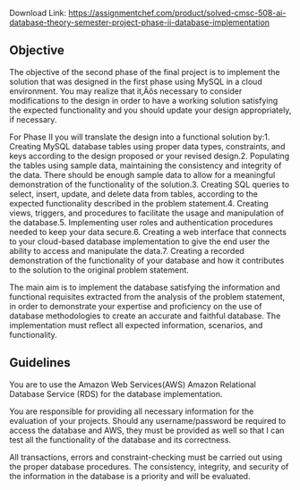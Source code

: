 Download Link: https://assignmentchef.com/product/solved-cmsc-508-ai-database-theory-semester-project-phase-ii-database-implementation
<br>
## Objective

The objective of the second phase of the final project is to implement the solution that was designed in the first phase using MySQL in a cloud environment. You may realize that it‚Äôs necessary to consider modifications to the design in order to have a working solution satisfying the expected functionality and you should update your design appropriately, if necessary.

For Phase II you will translate the design into a functional solution by:1. Creating MySQL database tables using proper data types, constraints, and keys according to the design proposed or your revised design.2. Populating the tables using sample data, maintaining the consistency and integrity of the data. There should be enough sample data to allow for a meaningful demonstration of the functionality of the solution.3. Creating SQL queries to select, insert, update, and delete data from tables, according to the expected functionality described in the problem statement.4. Creating views, triggers, and procedures to facilitate the usage and manipulation of the database.5. Implementing user roles and authentication procedures needed to keep your data secure.6. Creating a web interface that connects to your cloud-based database implementation to give the end user the ability to access and manipulate the data.7. Creating a recorded demonstration of the functionality of your database and how it contributes to the solution to the original problem statement.

The main aim is to implement the database satisfying the information and functional requisites extracted from the analysis of the problem statement, in order to demonstrate your expertise and proficiency on the use of database methodologies to create an accurate and faithful database. The implementation must reflect all expected information, scenarios, and functionality.

## Guidelines

You are to use the Amazon Web Services(AWS) Amazon Relational Database Service (RDS) for the database implementation.

You are responsible for providing all necessary information for the evaluation of your projects. Should any username/password be required to access the database and AWS, they must be provided as well so that I can test all the functionality of the database and its correctness.

All transactions, errors and constraint-checking must be carried out using the proper database procedures. The consistency, integrity, and security of the information in the database is a priority and will be evaluated.